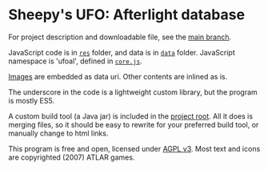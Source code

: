 Sheepy's UFO: Afterlight database
=================================

For project description and downloadable file, see the [main branch](https://github.com/Sheep-y/ufoafterlight-db/).

JavaScript code is in [`res`](https://github.com/Sheep-y/ufoafterlight-db/tree/development/res) folder, and data is in [`data`](https://github.com/Sheep-y/ufoafterlight-db/tree/development/data) folder.
JavaScript namespace is 'ufoal', defined in [`core.js`](https://github.com/Sheep-y/ufoafterlight-db/tree/development/res/core.js).

[Images](https://github.com/Sheep-y/ufoafterlight-db/tree/development/img) are embedded as data uri.
Other contents are inlined as is.

The underscore in the code is a lightweight custom library, but the program is mostly ES5.

A custom build tool (a Java jar) is included in the [project root](https://github.com/Sheep-y/ufoafterlight-db/tree/development/).
All it does is merging files, so it should be easy to rewrite for your preferred build tool, or manually change to html links.

This program is free and open, licensed under [AGPL v3](http://www.gnu.org/licenses/agpl-3.0.html).
Most text and icons are copyrighted (2007) ATLAR games.